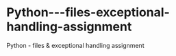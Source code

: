 # Python---files-exceptional-handling-assignment
Python - files &amp; exceptional handling assignment
